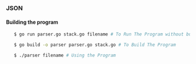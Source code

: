 ### JSON

#### Building the program

```sh
   $ go run parser.go stack.go filename # To Run The Program without building

   $ go build -o parser parser.go stack.go # To Build The Program

   $ ./parser filename # Using the Program
```
